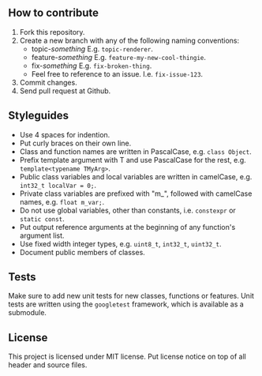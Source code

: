 ## How to contribute
1.  Fork this repository.
2.  Create a new branch with any of the following naming conventions:
    - topic-*something* E.g. `topic-renderer`.
    - feature-*something* E.g. `feature-my-new-cool-thingie`.
    - fix-*something* E.g. `fix-broken-thing`.
    - Feel free to reference to an issue. I.e. `fix-issue-123`.
3.  Commit changes.
4.  Send pull request at Github.

## Styleguides
*   Use 4 spaces for indention.
*   Put curly braces on their own line.
*   Class and function names are written in PascalCase, e.g. `class Object`.
*   Prefix template argument with T and use PascalCase for the rest, e.g. `template<typename TMyArg>`.
*   Public class variables and local variables are written in camelCase, e.g. `int32_t localVar = 0;`.
*   Private class variables are prefixed with "m_", followed with camelCase names, e.g. `float m_var;`.
*   Do not use global variables, other than constants, i.e. `constexpr` or `static const`.
*   Put output reference arguments at the beginning of any function's argument list.
*   Use fixed width integer types, e.g. `uint8_t`, `int32_t`, `uint32_t`.
*   Document public members of classes.

## Tests
Make sure to add new unit tests for new classes, functions or features. Unit tests are written using the `googletest` framework, which is available as a submodule.

## License
This project is licensed under MIT license. Put license notice on top of all header and source files.
